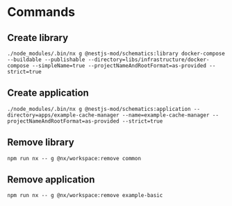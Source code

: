 # Commands

## Create library

```
./node_modules/.bin/nx g @nestjs-mod/schematics:library docker-compose --buildable --publishable --directory=libs/infrastructure/docker-compose --simpleName=true --projectNameAndRootFormat=as-provided --strict=true
```

## Create application

```
./node_modules/.bin/nx g @nestjs-mod/schematics:application --directory=apps/example-cache-manager --name=example-cache-manager --projectNameAndRootFormat=as-provided --strict=true
```

## Remove library

```
npm run nx -- g @nx/workspace:remove common
```

## Remove application

```
npm run nx -- g @nx/workspace:remove example-basic
```
